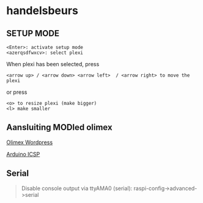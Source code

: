 # handelsbeurs

## SETUP MODE

```
<Enter>: activate setup mode
<azerqsdfwxcv>: select plexi
```

When plexi has been selected, press

```
<arrow up> / <arrow down> <arrow left>  / <arrow right> to move the plexi
```

or press 
```
<o> to resize plexi (make bigger)
<l> make smaller
```

## Aansluiting MODled olimex

[Olimex Wordpress](https://olimex.wordpress.com/2013/06/21/new-product-mod-led8x8rgb-stackable-rgb-led-matrix/)

[Arduino ICSP](http://forum.arduino.cc/index.php?action=dlattach;topic=125908.0;attach=26850)

## Serial

> Disable console output via ttyAMA0 (serial): raspi-config->advanced->serial
